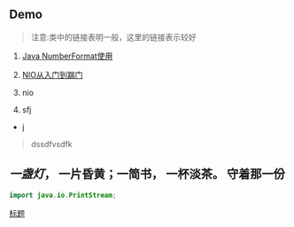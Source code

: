 ## Demo

> 注意:类中的链接表明一般，这里的链接表示较好
1. [Java NumberFormat使用](https://geek-docs.com/java/java-tutorial/numberformat.html
)
2. [NIO从入门到踹门](https://mp.weixin.qq.com/s/GfV9w2B0mbT7PmeBS45xLw?spm=a2c6h.12873639.0.0.53064a610IXTcN)

1. nio

1. sfj

- j

>dssdfvsdfk

*一盏灯*， 一片昏黄；**一简书**， 一杯淡茶。 守着那一份
---
```java
import java.io.PrintStream;
```
[标题](www.baidu.com)